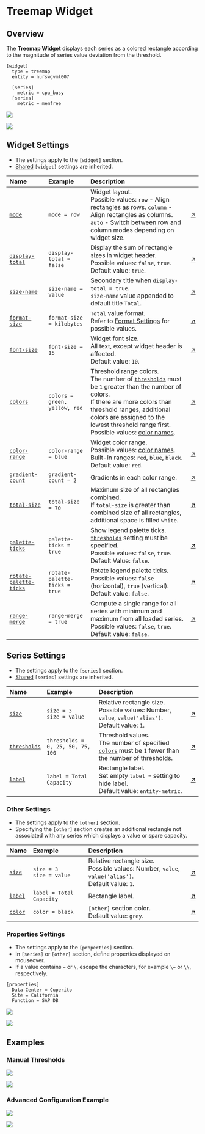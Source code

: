 # Treemap Widget

## Overview

The **Treemap Widget** displays each series as a colored rectangle according to the magnitude of series value deviation from the threshold.

```ls
[widget]
  type = treemap
  entity = nurswgvml007

  [series]
    metric = cpu_busy
  [series]
    metric = memfree
```

![](./images/treemap-widget-title.png)

[![](../../images/button.png)](https://apps.axibase.com/chartlab/a48c397d)

## Widget Settings

* The settings apply to the `[widget]` section.
* [Shared](../shared/README.md#widget-settings) `[widget]` settings are inherited.

Name | Example | Description | &nbsp;
:--|:--|:--|:--
<a name="mode"></a>[`mode`](#mode) |`mode = row` |Widget layout.<br>Possible values: `row` - Align rectangles as rows. `column` - Align rectangles as columns. `auto` - Switch between row and column modes depending on widget size. |[↗](https://apps.axibase.com/chartlab/e90ff080)
<a name="display-total"></a>[`display-total`](#display-total) |`display-total = false` |Display the sum of rectangle sizes in widget header.<br>Possible values: `false`, `true`.<br>Default value: `true`. |[↗](https://apps.axibase.com/chartlab/833f4bfc)
<a name="size-name"></a>[`size-name`](#size-name) |`size-name = Value` |Secondary title when `display-total = true`.<br>`size-name` value appended to default title `Total`. |[↗](https://apps.axibase.com/chartlab/bbe3b8bf)
<a name="format-size"></a>[`format-size`](#format-size) |`format-size = kilobytes` |`Total` value format.<br>Refer to [Format Settings](../../syntax/format-settings.md) for possible values. |[↗](https://apps.axibase.com/chartlab/e0b5c414) |
<a name="font-size"></a>[`font-size`](#font-size) |`font-size = 15` |Widget font size.<br>All text, except widget header is affected.<br>Default value: `10`. |[↗](https://apps.axibase.com/chartlab/268cbe21)
<a name="colors"></a>[`colors`](#colors) | `colors = green, yellow, red` | Threshold range colors.<br>The number of [`thresholds`](#thresholds) must be `1` greater than the number of colors.<br>If there are more colors than threshold ranges, additional colors are assigned to the lowest threshold range first.<br>Possible values: [color names](https://en.wikipedia.org/wiki/Web_colors).| [↗](https://apps.axibase.com/chartlab/c6effa9d)
<a name="color-range"></a>[`color-range`](#color-range) |`color-range = blue` |Widget color range.<br>Possible values: [color names](https://en.wikipedia.org/wiki/Web_colors).<br>Built-in ranges: `red`, `blue`, `black`. <br>Default value: `red`. |[↗](https://apps.axibase.com/chartlab/c121b493)
<a name="gradient-count"></a>[`gradient-count`](#gradient-count) |`gradient-count = 2` |Gradients in each color range. |[↗](https://apps.axibase.com/chartlab/66489085)
<a name="total-size"></a>[`total-size`](#total-size) |`total-size = 70` |Maximum size of all rectangles combined.<br>If `total-size` is greater than combined size of all rectangles, additional space is filled `white`.|[↗](https://apps.axibase.com/chartlab/14253ec2)
<a name="palette-ticks"></a>[`palette-ticks`](#palette-ticks) | `palette-ticks = true` | Show legend palette ticks.<br>[`thresholds`](#thresholds) setting must be specified.<br>Possible values: `false`, `true`.<br>Default Value: `false`. | [↗](https://apps.axibase.com/chartlab/8d8fc6c8)
<a name="rotate-palette-ticks"></a>[`rotate-palette-ticks`](#rotate-palette-ticks) | `rotate-palette-ticks = true` | Rotate legend palette ticks.<br>Possible values: `false` (horizontal), `true` (vertical).<br>Default value: `false`.| [↗](https://apps.axibase.com/chartlab/268583f1)
<a name="range-merge"></a>[`range-merge`](#range-merge) | `range-merge = true` | Compute a single range for all series with minimum and maximum from all loaded series.<br>Possible values: `false`, `true`.<br>Default value: `false`. | [↗](https://apps.axibase.com/chartlab/ed732cda)

## Series Settings

* The settings apply to the `[series]` section.
* [Shared](../shared/README.md#series-settings) `[series]` settings are inherited.

Name | Example | Description | &nbsp;
:--|:--|:--|:--
<a name="size"></a>[`size`](#size)|`size = 3`<br>`size = value`|Relative rectangle size.<br>Possible values: Number, `value`, `value('alias')`.<br>Default value: `1`.|[↗](https://apps.axibase.com/chartlab/76515697)
<a name="thresholds"></a>[`thresholds`](#thresholds) | `thresholds = 0, 25, 50, 75, 100` | Threshold values.<br>The number of specified [`colors`](#colors) must be `1` fewer than the number of thresholds.| [↗](https://apps.axibase.com/chartlab/c6effa9d)
<a name="label"></a>[`label`](#label) | `label = Total Capacity`| Rectangle label.<br>Set empty `label =` setting to hide label.<br>Default value: `entity-metric`. |[↗](https://apps.axibase.com/chartlab/1d1ec7aa)

### Other Settings

* The settings apply to the `[other]` section.
* Specifying the `[other]` section creates an additional rectangle not associated with any series which displays a value or spare capacity.

Name | Example | Description | &nbsp;
:--|:--|:--|:--
<a name="size"></a>[`size`](#size)|`size = 3`<br>`size = value`|Relative rectangle size.<br>Possible values: Number, `value`, `value('alias')`.<br>Default value: `1`.|[↗](https://apps.axibase.com/chartlab/8704fff2)
<a name="label"></a>[`label`](#label) | `label = Total Capacity`| Rectangle label.|[↗](https://apps.axibase.com/chartlab/97baa0e8)
<a name="color"></a>[`color`](#color) | `color = black`| `[other]` section color.<br>Default value: `grey`.|[↗](https://apps.axibase.com/chartlab/976b6fc3)

### Properties Settings

* The settings apply to the `[properties]` section.
* In `[series]` or `[other]` section, define properties displayed on mouseover.
* If a value contains `=` or `\`, escape the characters, for example `\=` or `\\`, respectively.

```ls
[properties]
  Data Center = Cuperito
  Site = California
  Function = SAP DB
```

![](./images/series-tooltip.png)

[![](../../images/button.png)](https://apps.axibase.com/chartlab/b686fb79)

## Examples

### Manual Thresholds

![](./images/manual-thresholds.png)

[![](../../images/button.png)](https://apps.axibase.com/chartlab/9adaf9a0)

### Advanced Configuration Example

![](./images/thresholds-sizes.png)

[![](../../images/button.png)](https://apps.axibase.com/chartlab/3bedad3f)